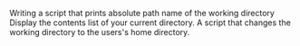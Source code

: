 Writing a script that prints absolute path name of the working directory
Display the contents list of your current directory.
A script that changes the working directory to the users's home directory.
